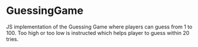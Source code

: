 # GuessingGame
JS implementation of the Guessing Game where players can guess from 1 to 100. Too high or too low is instructed which helps player to guess within 20 tries.
